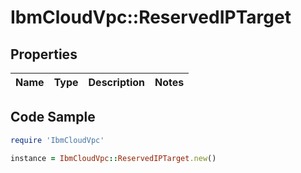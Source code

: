 # IbmCloudVpc::ReservedIPTarget

## Properties

Name | Type | Description | Notes
------------ | ------------- | ------------- | -------------

## Code Sample

```ruby
require 'IbmCloudVpc'

instance = IbmCloudVpc::ReservedIPTarget.new()
```


